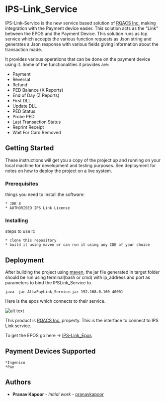 # IPS-Link_Service

IPS-Link-Service is the new service based solution of [RQACS Inc.](https://rqacs.com) making integration with the Payment device easier.
This solution acts as the "Link" between the EPOS and the Payment Device. This solution runs as tcp service which accepts the various function requests as Json string and generates a Json response with various fields giving information about the transaction made.

 It provides various operations that can be done on the payment device using it. Some of the functionalities it provides are:

* Payment
* Reversal
* Refund
* PED Balance (X Reports)
* End of Day (Z Reports)
* First DLL
* Update DLL
* PED Status
* Probe PED
* Last Transaction Status
* Reprint Receipt
* Wait For Card Removed

## Getting Started

These instructions will get you a copy of the project up and running on your local machine for development and testing purposes. See deployment for notes on how to deploy the project on a live system.

### Prerequisites

things you need to install the software:

```
* JDK 8
* AUTHORISED IPS Link License
```
### Installing

steps to use it:


```
* clone this repository
* build it using maven or can run it using any IDE of your choice
```

## Deployment

After building the project using [maven](https://maven.apache.org), the jar file generated in target folder should be run using terminal(bash or cmd) with ip_address and port as parameters to bind the IPSLink_Service to.

```
java -jar AltaPayLink_Service.jar 192.168.0.160 40001
```
Here is the epos which connects to their service.

![alt text](https://github.com/pranavkapoorr/IPS-Link_Service/blob/complete_refactor/resources/epos_ips_link.png)

This product is [RQACS Inc.](https://www.rqacs.com) property. This is the interface to connect to IPS Link service.

To get the EPOS go here -> [IPS-Link_Epos](https://github.com/pranavkapoorr/IPS_Link_epos)

## Payment Devices Supported
```
*Ingenico
*Pax
```
## Authors

* **Pranav Kapoor** - *Initial work* - [pranavkapoor](https://bitbucket.org/pranavkapoorr_ips)
